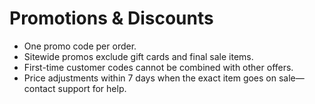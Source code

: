 # Promotions & Discounts

- One promo code per order.
- Sitewide promos exclude gift cards and final sale items.
- First-time customer codes cannot be combined with other offers.
- Price adjustments within 7 days when the exact item goes on sale—contact support for help.
